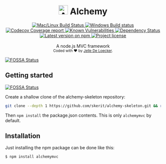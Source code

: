 <h1 align="center">
  <img src="https://protoblast.develry.be/media/static/alchemy-small.png" width=30 alt="Alchemy logo"/>
  <b>Alchemy</b>
</h1>
<div align="center">
  <!-- CI - TravisCI -->
  <a href="https://travis-ci.org/skerit/alchemy">
    <img src="https://travis-ci.org/skerit/alchemy.svg?branch=master" alt="Mac/Linux Build Status" />
  </a>

  <!-- CI - AppVeyor -->
  <a href="https://ci.appveyor.com/project/skerit/alchemy">
    <img src="https://img.shields.io/appveyor/ci/skerit/alchemy/master.svg?label=Windows" alt="Windows Build status" />
  </a>

  <!-- Coverage - Codecov -->
  <a href="https://codecov.io/gh/skerit/alchemy">
    <img src="https://img.shields.io/codecov/c/github/skerit/alchemy/master.svg" alt="Codecov Coverage report" />
  </a>

  <!-- DM - Snyk -->
  <a href="https://snyk.io/test/github/skerit/alchemy?targetFile=package.json">
    <img src="https://snyk.io/test/github/skerit/alchemy/badge.svg?targetFile=package.json" alt="Known Vulnerabilities" />
  </a>

  <!-- DM - David -->
  <a href="https://david-dm.org/skerit/alchemy">
    <img src="https://david-dm.org/skerit/alchemy/status.svg" alt="Dependency Status" />
  </a>
</div>

<div align="center">
  <!-- Version - npm -->
  <a href="https://www.npmjs.com/package/alchemy">
    <img src="https://img.shields.io/npm/v/alchemymvc.svg" alt="Latest version on npm" />
  </a>

  <!-- License - MIT -->
  <a href="https://github.com/skerit/alchemy#license">
    <img src="https://img.shields.io/github/license/skerit/alchemy.svg" alt="Project license" />
  </a>
</div>
<br>
<div align="center">
  A node.js MVC framework
</div>
<div align="center">
  <sub>
    Coded with ❤️ by <a href="#authors">Jelle De Loecker</a>.
  </sub>
</div>


[![FOSSA Status](https://app.fossa.io/api/projects/git%2Bgithub.com%2Fskerit%2Falchemy.svg?type=large)](https://app.fossa.io/projects/git%2Bgithub.com%2Fskerit%2Falchemy?ref=badge_large)

## Getting started
[![FOSSA Status](https://app.fossa.io/api/projects/git%2Bgithub.com%2Fskerit%2Falchemy.svg?type=shield)](https://app.fossa.io/projects/git%2Bgithub.com%2Fskerit%2Falchemy?ref=badge_shield)


Create a shallow clone of the alchemy-skeleton repository:

```bash
git clone --depth 1 https://github.com/skerit/alchemy-skeleton.git && rm -rf alchemy-skeleton/.git
```

Then `npm install` the package.json contents.
This is only `alchemymvc` by default.

## Installation

Just installing the npm package can be done like this:

    $ npm install alchemymvc
